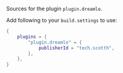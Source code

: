 Sources for the plugin `plugin.dreamlo`.

Add following to your `build.settings` to use:
```lua
{
    plugins = {
        "plugin.dreamlo" = {
            publisherId = "tech.scotth",
        },
    },
}
```
